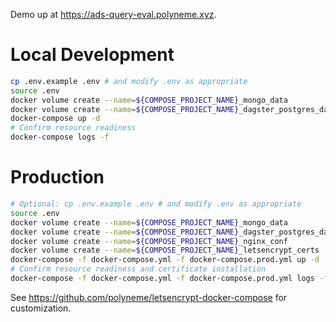 Demo up at <https://ads-query-eval.polyneme.xyz>.


# Local Development

```bash
cp .env.example .env # and modify .env as appropriate
source .env
docker volume create --name=${COMPOSE_PROJECT_NAME}_mongo_data
docker volume create --name=${COMPOSE_PROJECT_NAME}_dagster_postgres_data
docker-compose up -d
# Confirm resource readiness
docker-compose logs -f
```

# Production

```bash
# Optional: cp .env.example .env # and modify .env as appropriate
source .env
docker volume create --name=${COMPOSE_PROJECT_NAME}_mongo_data
docker volume create --name=${COMPOSE_PROJECT_NAME}_dagster_postgres_data
docker volume create --name=${COMPOSE_PROJECT_NAME}_nginx_conf
docker volume create --name=${COMPOSE_PROJECT_NAME}_letsencrypt_certs
docker-compose -f docker-compose.yml -f docker-compose.prod.yml up -d
# Confirm resource readiness and certificate installation
docker-compose -f docker-compose.yml -f docker-compose.prod.yml logs -f
```

See https://github.com/polyneme/letsencrypt-docker-compose for customization.
